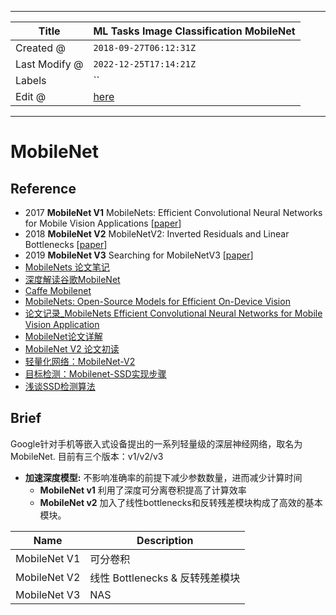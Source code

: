 -----

| Title         | ML Tasks Image Classification MobileNet              |
| ------------- | ---------------------------------------------------- |
| Created @     | `2018-09-27T06:12:31Z`                               |
| Last Modify @ | `2022-12-25T17:14:21Z`                               |
| Labels        | \`\`                                                 |
| Edit @        | [here](https://github.com/junxnone/aiwiki/issues/45) |

-----

# MobileNet

## Reference

  - 2017 **MobileNet V1** MobileNets: Efficient Convolutional Neural
    Networks for Mobile Vision Applications
    \[[paper](https://arxiv.org/pdf/1704.04861.pdf)\]
  - 2018 **MobileNet V2** MobileNetV2: Inverted Residuals and Linear
    Bottlenecks \[[paper](https://arxiv.org/pdf/1801.04381.pdf)\]
  - 2019 **MobileNet V3** Searching for MobileNetV3
    \[[paper](https://arxiv.org/pdf/1905.02244.pdf)\]
  - [MobileNets
    论文笔记](https://blog.csdn.net/Jesse_Mx/article/details/70766871)
  - [深度解读谷歌MobileNet](https://blog.csdn.net/T800GHB/article/details/78879612)
  - [Caffe Mobilenet](https://github.com/01org/caffe/wiki/Mobilenet)
  - [MobileNets: Open-Source Models for Efficient On-Device
    Vision](https://ai.googleblog.com/2017/06/mobilenets-open-source-models-for.html)
  - [论文记录\_MobileNets Efficient Convolutional Neural Networks for Mobile
    Vision
    Application](https://blog.csdn.net/u013082989/article/details/77970196)
  - [MobileNet论文详解](https://blog.csdn.net/qq_38807688/article/details/84590717)
  - [MobileNet V2 论文初读](https://zhuanlan.zhihu.com/p/33075914)
  - [轻量化网络：MobileNet-V2](https://blog.csdn.net/u011995719/article/details/79135818)
  - [目标检测：Mobilenet-SSD实现步骤](https://blog.csdn.net/Jesse_Mx/article/details/78680055)
  - [浅谈SSD检测算法](https://blog.csdn.net/nimo_cap/article/details/82888146)

## Brief

Google针对手机等嵌入式设备提出的一系列轻量级的深层神经网络，取名为MobileNet. 目前有三个版本：v1/v2/v3

  - **加速深度模型:** 不影响准确率的前提下减少参数数量，进而减少计算时间
      - **MobileNet v1** 利用了深度可分离卷积提高了计算效率
      - **MobileNet v2** 加入了线性bottlenecks和反转残差模块构成了高效的基本模块。

| Name         | Description             |
| ------------ | ----------------------- |
| MobileNet V1 | 可分卷积                    |
| MobileNet V2 | 线性 Bottlenecks & 反转残差模块 |
| MobileNet V3 | NAS                     |
